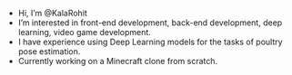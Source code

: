 - Hi, I’m @KalaRohit
- I’m interested in front-end development, back-end development, deep learning, video game development.
- I have experience using Deep Learning models for the tasks of poultry pose estimation.
- Currently working on a Minecraft clone from scratch.

<!---
KalaRohit/KalaRohit is a ✨ special ✨ repository because its `README.md` (this file) appears on your GitHub profile.
You can click the Preview link to take a look at your changes.
--->
